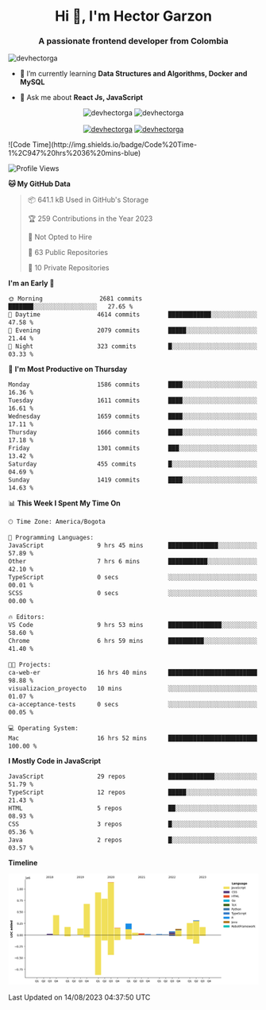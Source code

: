 <h1 align="center">Hi 👋, I'm Hector Garzon</h1>
<h3 align="center">A passionate frontend developer from Colombia</h3>

<p align="left"> <img src="https://komarev.com/ghpvc/?username=devhectorga" alt="devhectorga" /> </p>

- 🌱 I’m currently learning **Data Structures and Algorithms, Docker and MySQL**

- 💬 Ask me about **React Js, JavaScript**

<p align="center"> <img src="https://github-readme-stats.vercel.app/api?username=devhectorga&count_private=true&show_icons=true" alt="devhectorga" /> <img src="https://github-readme-stats.vercel.app/api/top-langs/?username=devhectorga&layout=compact" alt="devhectorga" /></p>

<p align="center">
<a href="https://twitter.com/devhectorga" target="blank"><img align="center" src="https://cdn.jsdelivr.net/npm/simple-icons@3.0.1/icons/twitter.svg" alt="devhectorga" height="20" width="20" /></a>
<a href="https://linkedin.com/in/devhectorga" target="blank"><img align="center" src="https://cdn.jsdelivr.net/npm/simple-icons@3.0.1/icons/linkedin.svg" alt="devhectorga" height="20" width="20" /></a>
</p>
<!--START_SECTION:waka-->
![Code Time](http://img.shields.io/badge/Code%20Time-1%2C947%20hrs%2036%20mins-blue)

![Profile Views](http://img.shields.io/badge/Profile%20Views-0-blue)

**🐱 My GitHub Data** 

> 📦 641.1 kB Used in GitHub's Storage 
 > 
> 🏆 259 Contributions in the Year 2023
 > 
> 🚫 Not Opted to Hire
 > 
> 📜 63 Public Repositories 
 > 
> 🔑 10 Private Repositories 
 > 
**I'm an Early 🐤** 

```text
🌞 Morning                2681 commits        ███████░░░░░░░░░░░░░░░░░░   27.65 % 
🌆 Daytime                4614 commits        ████████████░░░░░░░░░░░░░   47.58 % 
🌃 Evening                2079 commits        █████░░░░░░░░░░░░░░░░░░░░   21.44 % 
🌙 Night                  323 commits         █░░░░░░░░░░░░░░░░░░░░░░░░   03.33 % 
```
📅 **I'm Most Productive on Thursday** 

```text
Monday                   1586 commits        ████░░░░░░░░░░░░░░░░░░░░░   16.36 % 
Tuesday                  1611 commits        ████░░░░░░░░░░░░░░░░░░░░░   16.61 % 
Wednesday                1659 commits        ████░░░░░░░░░░░░░░░░░░░░░   17.11 % 
Thursday                 1666 commits        ████░░░░░░░░░░░░░░░░░░░░░   17.18 % 
Friday                   1301 commits        ███░░░░░░░░░░░░░░░░░░░░░░   13.42 % 
Saturday                 455 commits         █░░░░░░░░░░░░░░░░░░░░░░░░   04.69 % 
Sunday                   1419 commits        ████░░░░░░░░░░░░░░░░░░░░░   14.63 % 
```


📊 **This Week I Spent My Time On** 

```text
🕑︎ Time Zone: America/Bogota

💬 Programming Languages: 
JavaScript               9 hrs 45 mins       ██████████████░░░░░░░░░░░   57.89 % 
Other                    7 hrs 6 mins        ███████████░░░░░░░░░░░░░░   42.10 % 
TypeScript               0 secs              ░░░░░░░░░░░░░░░░░░░░░░░░░   00.01 % 
SCSS                     0 secs              ░░░░░░░░░░░░░░░░░░░░░░░░░   00.00 % 

🔥 Editors: 
VS Code                  9 hrs 53 mins       ███████████████░░░░░░░░░░   58.60 % 
Chrome                   6 hrs 59 mins       ██████████░░░░░░░░░░░░░░░   41.40 % 

🐱‍💻 Projects: 
ca-web-er                16 hrs 40 mins      █████████████████████████   98.88 % 
visualizacion_proyecto   10 mins             ░░░░░░░░░░░░░░░░░░░░░░░░░   01.07 % 
ca-acceptance-tests      0 secs              ░░░░░░░░░░░░░░░░░░░░░░░░░   00.05 % 

💻 Operating System: 
Mac                      16 hrs 52 mins      █████████████████████████   100.00 % 
```

**I Mostly Code in JavaScript** 

```text
JavaScript               29 repos            █████████████░░░░░░░░░░░░   51.79 % 
TypeScript               12 repos            █████░░░░░░░░░░░░░░░░░░░░   21.43 % 
HTML                     5 repos             ██░░░░░░░░░░░░░░░░░░░░░░░   08.93 % 
CSS                      3 repos             █░░░░░░░░░░░░░░░░░░░░░░░░   05.36 % 
Java                     2 repos             █░░░░░░░░░░░░░░░░░░░░░░░░   03.57 % 
```



**Timeline**

![Lines of Code chart](https://raw.githubusercontent.com/devHectorGa/devHectorGa/master/assets/bar_graph.png)


 Last Updated on 14/08/2023 04:37:50 UTC
<!--END_SECTION:waka-->
